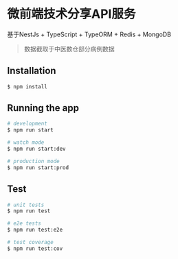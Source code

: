 <!--
 * @Author: Jingdongdong
 * @Date: 2022-02-11 18:05:51
 * @LastEditTime: 2022-02-15 15:38:56
 * @LastEditors: Jingdongdong
 * @Description: 
-->

# 微前端技术分享API服务
基于NestJs + TypeScript + TypeORM + Redis + MongoDB 
> 数据截取于中医数仓部分病例数据

## Installation

```bash
$ npm install
```

## Running the app

```bash
# development
$ npm run start

# watch mode
$ npm run start:dev

# production mode
$ npm run start:prod
```

## Test

```bash
# unit tests
$ npm run test

# e2e tests
$ npm run test:e2e

# test coverage
$ npm run test:cov
```
